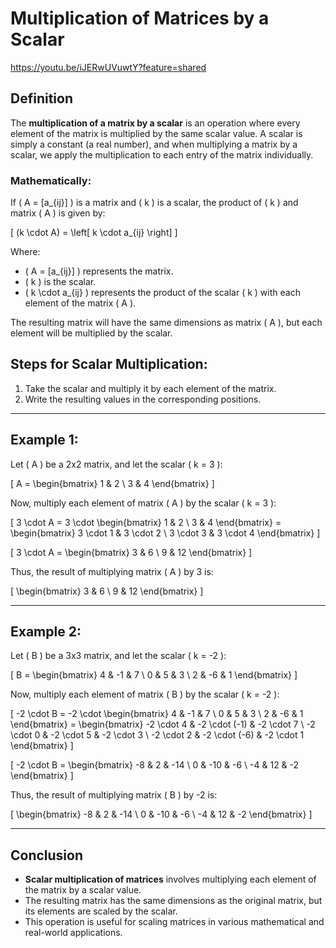 
# Multiplication of Matrices by a Scalar
 https://youtu.be/iJERwUVuwtY?feature=shared

## Definition
The **multiplication of a matrix by a scalar** is an operation where every element of the matrix is multiplied by the same scalar value. A scalar is simply a constant (a real number), and when multiplying a matrix by a scalar, we apply the multiplication to each entry of the matrix individually.

### Mathematically:
If \( A = [a_{ij}] \) is a matrix and \( k \) is a scalar, the product of \( k \) and matrix \( A \) is given by:

\[
(k \cdot A) = \left[ k \cdot a_{ij} \right]
\]

Where:
- \( A = [a_{ij}] \) represents the matrix.
- \( k \) is the scalar.
- \( k \cdot a_{ij} \) represents the product of the scalar \( k \) with each element of the matrix \( A \).

The resulting matrix will have the same dimensions as matrix \( A \), but each element will be multiplied by the scalar.

## Steps for Scalar Multiplication:
1. Take the scalar and multiply it by each element of the matrix.
2. Write the resulting values in the corresponding positions.

---

## Example 1:
Let \( A \) be a 2x2 matrix, and let the scalar \( k = 3 \):

\[
A = \begin{bmatrix} 1 & 2 \\ 3 & 4 \end{bmatrix}
\]

Now, multiply each element of matrix \( A \) by the scalar \( k = 3 \):

\[
3 \cdot A = 3 \cdot \begin{bmatrix} 1 & 2 \\ 3 & 4 \end{bmatrix} = \begin{bmatrix} 3 \cdot 1 & 3 \cdot 2 \\ 3 \cdot 3 & 3 \cdot 4 \end{bmatrix}
\]

\[
3 \cdot A = \begin{bmatrix} 3 & 6 \\ 9 & 12 \end{bmatrix}
\]

Thus, the result of multiplying matrix \( A \) by 3 is:

\[
\begin{bmatrix} 3 & 6 \\ 9 & 12 \end{bmatrix}
\]

---

## Example 2:
Let \( B \) be a 3x3 matrix, and let the scalar \( k = -2 \):

\[
B = \begin{bmatrix} 4 & -1 & 7 \\ 0 & 5 & 3 \\ 2 & -6 & 1 \end{bmatrix}
\]

Now, multiply each element of matrix \( B \) by the scalar \( k = -2 \):

\[
-2 \cdot B = -2 \cdot \begin{bmatrix} 4 & -1 & 7 \\ 0 & 5 & 3 \\ 2 & -6 & 1 \end{bmatrix} = \begin{bmatrix} -2 \cdot 4 & -2 \cdot (-1) & -2 \cdot 7 \\ -2 \cdot 0 & -2 \cdot 5 & -2 \cdot 3 \\ -2 \cdot 2 & -2 \cdot (-6) & -2 \cdot 1 \end{bmatrix}
\]

\[
-2 \cdot B = \begin{bmatrix} -8 & 2 & -14 \\ 0 & -10 & -6 \\ -4 & 12 & -2 \end{bmatrix}
\]

Thus, the result of multiplying matrix \( B \) by -2 is:

\[
\begin{bmatrix} -8 & 2 & -14 \\ 0 & -10 & -6 \\ -4 & 12 & -2 \end{bmatrix}
\]

---

## Conclusion
- **Scalar multiplication of matrices** involves multiplying each element of the matrix by a scalar value.
- The resulting matrix has the same dimensions as the original matrix, but its elements are scaled by the scalar.
- This operation is useful for scaling matrices in various mathematical and real-world applications.
